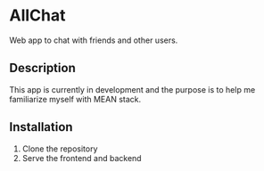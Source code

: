 # AllChat

Web app to chat with friends and other users.

## Description 

This app is currently in development and the purpose is to help me familiarize myself with MEAN stack.

## Installation

  1. Clone the repository
  2. Serve the frontend and backend
  
